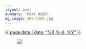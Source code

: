 ```yaml
---
layout: post
summary: 'Post #200'
og_image: 200-1280.jpg
---
```


<p>
 <time>
  <a href="/200">
   {{ page.date | date: "%B %-d, %Y" }}
  </a>
 </time>
 <a href="/200">
  <figure data-taken="11/16/2013">
   <img sizes="(min-width: 700px) 50vw, calc(100vw - 2rem)" src="{{ site.assets_url }}/200-640.jpg" srcset="{{ site.assets_url }}/200-1280.jpg 1280w, {{ site.assets_url }}/200-960.jpg 960w, {{ site.assets_url }}/200-640.jpg 640w, {{ site.assets_url }}/200-320.jpg 320w"/>
  </figure>
 </a>
</p>

